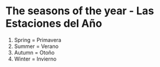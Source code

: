 The seasons of the year - Las Estaciones del A&#xF1;o
====
1. Spring = Primavera 
2. Summer = Verano 
3. Autumn = Oto&#xF1;o
4. Winter = Invierno 
